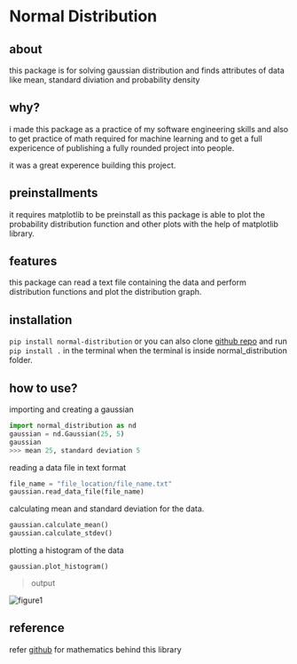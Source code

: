 # Normal Distribution
## about
this package is for solving gaussian distribution and finds attributes of data like mean, standard diviation and probability density
## why?
i made this package as a practice of my software engineering skills and also to get practice of math required for machine learning and to get a full expericence of publishing a fully rounded project into people.

it was a great experence building this project.
## preinstallments
it requires matplotlib to be preinstall as this package is able to plot the probability distribution function and other plots with the help of matplotlib library.

## features
this package can read a text file containing the data and perform distribution functions and plot the distribution graph.

## installation
`pip install normal-distribution` or you can also clone [github repo](https://github.com/kishoreKunisetty/normal_distribution) and run `pip install .` in the terminal when the terminal is inside normal_distribution folder.
## how to use?
importing and creating a gaussian 
```python
import normal_distribution as nd
gaussian = nd.Gaussian(25, 5)
gaussian
>>> mean 25, standard deviation 5
```
reading a data file in text format
```python
file_name = "file_location/file_name.txt"
gaussian.read_data_file(file_name)
```
calculating mean and standard deviation for the data.
```python
gaussian.calculate_mean()
gaussian.calculate_stdev()
```
plotting a histogram of the data
```
gaussian.plot_histogram()
```
>output

![figure1](Desktop/Figure_1.png)


## reference 
refer [github](https://github.com/kishoreKunisetty/normal_distribution) for mathematics behind this library 

